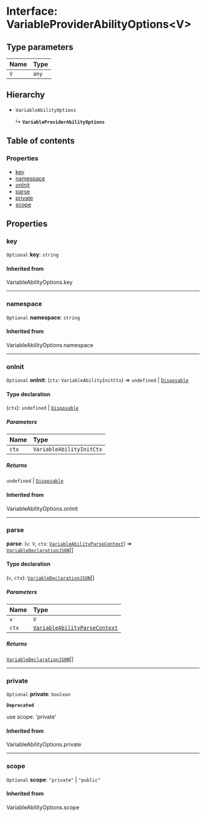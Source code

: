 # Interface: VariableProviderAbilityOptions\<V>

## Type parameters

| Name | Type |
| :------ | :------ |
| `V` | `any` |

## Hierarchy

* `VariableAbilityOptions`

  ↳ **`VariableProviderAbilityOptions`**

## Table of contents

### Properties

* [key](/en/auto-docs/editor/interfaces/VariableProviderAbilityOptions.md#key)
* [namespace](/en/auto-docs/editor/interfaces/VariableProviderAbilityOptions.md#namespace)
* [onInit](/en/auto-docs/editor/interfaces/VariableProviderAbilityOptions.md#oninit)
* [parse](/en/auto-docs/editor/interfaces/VariableProviderAbilityOptions.md#parse)
* [private](/en/auto-docs/editor/interfaces/VariableProviderAbilityOptions.md#private)
* [scope](/en/auto-docs/editor/interfaces/VariableProviderAbilityOptions.md#scope)

## Properties

### key

`Optional` **key**: `string`

#### Inherited from

VariableAbilityOptions.key

***

### namespace

`Optional` **namespace**: `string`

#### Inherited from

VariableAbilityOptions.namespace

***

### onInit

`Optional` **onInit**: (`ctx`: `VariableAbilityInitCtx`) => `undefined` | [`Disposable`](/en/auto-docs/editor/interfaces/Disposable-1.md)

#### Type declaration

(`ctx`): `undefined` | [`Disposable`](/en/auto-docs/editor/interfaces/Disposable-1.md)

##### Parameters

| Name | Type |
| :------ | :------ |
| `ctx` | `VariableAbilityInitCtx` |

##### Returns

`undefined` | [`Disposable`](/en/auto-docs/editor/interfaces/Disposable-1.md)

#### Inherited from

VariableAbilityOptions.onInit

***

### parse

**parse**: (`v`: `V`, `ctx`: [`VariableAbilityParseContext`](/en/auto-docs/editor/interfaces/VariableAbilityParseContext.md)) => [`VariableDeclarationJSON`](/en/auto-docs/editor/types/VariableDeclarationJSON.md)\[]

#### Type declaration

(`v`, `ctx`): [`VariableDeclarationJSON`](/en/auto-docs/editor/types/VariableDeclarationJSON.md)\[]

##### Parameters

| Name | Type |
| :------ | :------ |
| `v` | `V` |
| `ctx` | [`VariableAbilityParseContext`](/en/auto-docs/editor/interfaces/VariableAbilityParseContext.md) |

##### Returns

[`VariableDeclarationJSON`](/en/auto-docs/editor/types/VariableDeclarationJSON.md)\[]

***

### private

`Optional` **private**: `boolean`

**`Deprecated`**

use scope: 'private'

#### Inherited from

VariableAbilityOptions.private

***

### scope

`Optional` **scope**: `"private"` | `"public"`

#### Inherited from

VariableAbilityOptions.scope
